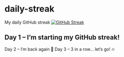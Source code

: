 # daily-streak
My daily GitHub streak
[![GitHub Streak](https://streak-stats.demolab.com/?user=DenverCoder1)](https://git.io/streak-stats)
## Day 1 – I’m starting my GitHub streak!
Day 2 – I’m back again 💪
Day 3 – 3 in a row… let’s go! 🔥
